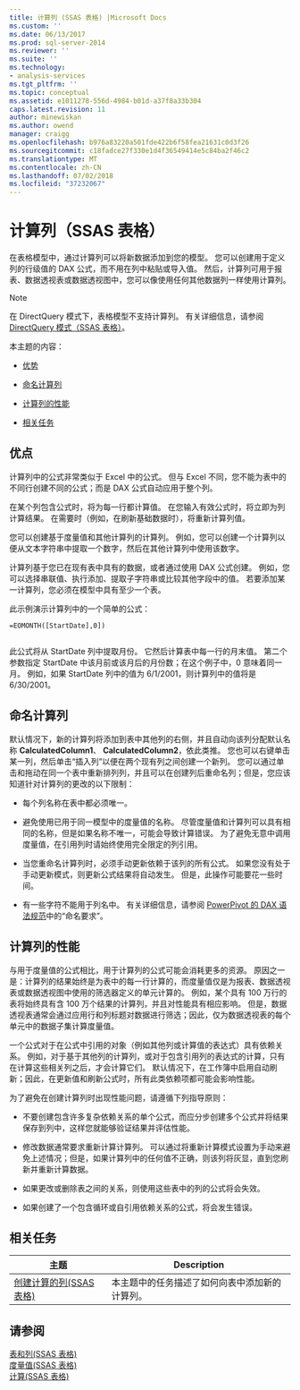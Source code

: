 ```yaml
---
title: 计算列 (SSAS 表格) |Microsoft Docs
ms.custom: ''
ms.date: 06/13/2017
ms.prod: sql-server-2014
ms.reviewer: ''
ms.suite: ''
ms.technology:
- analysis-services
ms.tgt_pltfrm: ''
ms.topic: conceptual
ms.assetid: e1011278-556d-4984-b01d-a37f8a33b304
caps.latest.revision: 11
author: minewiskan
ms.author: owend
manager: craigg
ms.openlocfilehash: b976a83220a501fde422b6f58fea21631c0d3f26
ms.sourcegitcommit: c18fadce27f330e1d4f36549414e5c84ba2f46c2
ms.translationtype: MT
ms.contentlocale: zh-CN
ms.lasthandoff: 07/02/2018
ms.locfileid: "37232067"
---
```

# <a name="calculated-columns-ssas-tabular"></a>计算列（SSAS 表格）
  在表格模型中，通过计算列可以将新数据添加到您的模型。 您可以创建用于定义列的行级值的 DAX 公式，而不用在列中粘贴或导入值。 然后，计算列可用于报表、数据透视表或数据透视图中，您可以像使用任何其他数据列一样使用计算列。  
  
> [!NOTE]  
>  在 DirectQuery 模式下，表格模型不支持计算列。 有关详细信息，请参阅 [DirectQuery 模式（SSAS 表格）](directquery-mode-ssas-tabular.md)。  
  
 本主题的内容：  
  
-   [优势](#bkmk_understanding)  
  
-   [命名计算列](#bkmk_naming)  
  
-   [计算列的性能](#bkmk_perf)  
  
-   [相关任务](#bkmk_rel_tasks)  
  
##  <a name="bkmk_understanding"></a> 优点  
 计算列中的公式非常类似于 Excel 中的公式。 但与 Excel 不同，您不能为表中的不同行创建不同的公式；而是 DAX 公式自动应用于整个列。  
  
 在某个列包含公式时，将为每一行都计算值。 在您输入有效公式时，将立即为列计算结果。 在需要时（例如，在刷新基础数据时），将重新计算列值。  
  
 您可以创建基于度量值和其他计算列的计算列。 例如，您可以创建一个计算列以便从文本字符串中提取一个数字，然后在其他计算列中使用该数字。  
  
 计算列基于您已在现有表中具有的数据，或者通过使用 DAX 公式创建。 例如，您可以选择串联值、执行添加、提取子字符串或比较其他字段中的值。 若要添加某一计算列，您必须在模型中具有至少一个表。  
  
 此示例演示计算列中的一个简单的公式：  
  
```  
=EOMONTH([StartDate],0])  
  
```  
  
 此公式将从 StartDate 列中提取月份。 它然后计算表中每一行的月末值。 第二个参数指定 StartDate 中该月前或该月后的月份数；在这个例子中，0 意味着同一月。 例如，如果 StartDate 列中的值为 6/1/2001，则计算列中的值将是 6/30/2001。  
  
##  <a name="bkmk_naming"></a> 命名计算列  
 默认情况下，新的计算列将添加到表中其他列的右侧，并且自动向该列分配默认名称 **CalculatedColumn1**、 **CalculatedColumn2**，依此类推。 您也可以右键单击某一列，然后单击“插入列”以便在两个现有列之间创建一个新列。 您可以通过单击和拖动在同一个表中重新排列列，并且可以在创建列后重命名列；但是，您应该知道针对计算列的更改的以下限制：  
  
-   每个列名称在表中都必须唯一。  
  
-   避免使用已用于同一模型中的度量值的名称。 尽管度量值和计算列可以具有相同的名称，但是如果名称不唯一，可能会导致计算错误。 为了避免无意中调用度量值，在引用列时请始终使用完全限定的列引用。  
  
-   当您重命名计算列时，必须手动更新依赖于该列的所有公式。 如果您没有处于手动更新模式，则更新公式结果将自动发生。 但是，此操作可能要花一些时间。  
  
-   有一些字符不能用于列名中。 有关详细信息，请参阅 [PowerPivot 的 DAX 语法规范](https://msdn.microsoft.com/library/ee634217(v=sql.120).aspx)中的“命名要求”。  
  
##  <a name="bkmk_perf"></a> 计算列的性能  
 与用于度量值的公式相比，用于计算列的公式可能会消耗更多的资源。 原因之一是：计算列的结果始终是为表中的每一行计算的，而度量值仅是为报表、数据透视表或数据透视图中使用的筛选器定义的单元计算的。 例如，某个具有 100 万行的表将始终具有含 100 万个结果的计算列，并且对性能具有相应影响。 但是，数据透视表通常会通过应用行和列标题对数据进行筛选；因此，仅为数据透视表的每个单元中的数据子集计算度量值。  
  
 一个公式对于在公式中引用的对象（例如其他列或计算值的表达式）具有依赖关系。 例如，对于基于其他列的计算列，或对于包含引用列的表达式的计算，只有在计算这些相关列之后，才会计算它们。 默认情况下，在工作簿中启用自动刷新；因此，在更新值和刷新公式时，所有此类依赖项都可能会影响性能。  
  
 为了避免在创建计算列时出现性能问题，请遵循下列指导原则：  
  
-   不要创建包含许多复杂依赖关系的单个公式，而应分步创建多个公式并将结果保存到列中，这样您就能够验证结果并评估性能。  
  
-   修改数据通常要求重新计算计算列。 可以通过将重新计算模式设置为手动来避免上述情况；但是，如果计算列中的任何值不正确，则该列将灰显，直到您刷新并重新计算数据。  
  
-   如果更改或删除表之间的关系，则使用这些表中的列的公式将会失效。  
  
-   如果创建了一个包含循环或自引用依赖关系的公式，将会发生错误。  
  
##  <a name="bkmk_rel_tasks"></a> 相关任务  
  
|主题|Description|  
|-----------|-----------------|  
|[创建计算的列&#40;SSAS 表格&#41;](ssas-calculated-columns-create-a-calculated-column.md)|本主题中的任务描述了如何向表中添加新的计算列。|  
  
## <a name="see-also"></a>请参阅  
 [表和列&#40;SSAS 表格&#41;](tables-and-columns-ssas-tabular.md)   
 [度量值&#40;SSAS 表格&#41;](measures-ssas-tabular.md)   
 [计算&#40;SSAS 表格&#41;](calculations-ssas-tabular.md)  
  
  
